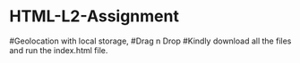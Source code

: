 # HTML-L2-Assignment
#Geolocation with local storage, 
#Drag n Drop
#Kindly download all the files and run the index.html file.
